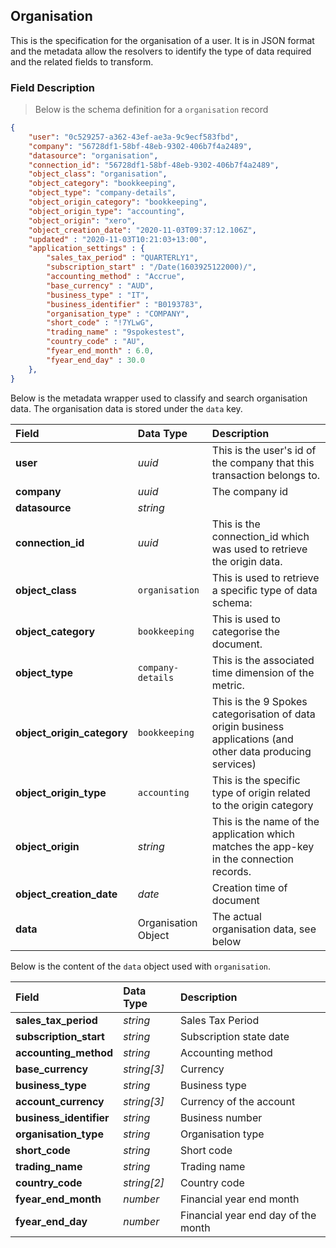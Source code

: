 ## Organisation

This is the specification for the organisation of a user. It is in JSON format and the metadata allow the resolvers to identify the type of data required and the related fields to transform.

### Field Description

> Below is the schema definition for a `organisation` record

```json
{
    "user": "0c529257-a362-43ef-ae3a-9c9ecf583fbd",
    "company": "56728df1-58bf-48eb-9302-406b7f4a2489",
    "datasource": "organisation",
    "connection_id": "56728df1-58bf-48eb-9302-406b7f4a2489",
    "object_class": "organisation",
    "object_category": "bookkeeping",
    "object_type": "company-details",
    "object_origin_category": "bookkeeping",
    "object_origin_type": "accounting",
    "object_origin": "xero",
    "object_creation_date": "2020-11-03T09:37:12.106Z",
    "updated" : "2020-11-03T10:21:03+13:00",
    "application_settings" : {
        "sales_tax_period" : "QUARTERLY1",
        "subscription_start" : "/Date(1603925122000)/",
        "accounting_method" : "Accrue",
        "base_currency" : "AUD",
        "business_type" : "IT",
        "business_identifier" : "B0193783",
        "organisation_type" : "COMPANY",
        "short_code" : "!7YLwG",
        "trading_name" : "9spokestest",
        "country_code" : "AU",
        "fyear_end_month" : 6.0,
        "fyear_end_day" : 30.0
    },
}
```

Below is the metadata wrapper used to classify and search organisation data. The organisation data is stored under the `data` key.

| Field                      | Data Type           | Description                                                                                                  |
| :------------------------- | :------------------ | :----------------------------------------------------------------------------------------------------------- |
| **user**                   | *uuid*              | This is the user's id of the company that this transaction belongs to.                                       |
| **company**                | *uuid*              | The company id                                                                                               |
| **datasource**             | *string*            |                                                                                                              |
| **connection_id**          | *uuid*              | This is the connection_id which was used to retrieve the origin data.                                        |
| **object_class**           | `organisation`      | This is used to retrieve a specific type of data schema:                                                     |
| **object_category**        | `bookkeeping`       | This is used to categorise the document.                                                                     |
| **object_type**            | `company-details`   | This is the associated time dimension of the metric.                                                         |
| **object_origin_category** | `bookkeeping`       | This is the 9 Spokes categorisation of data origin business applications (and other data producing services) |
| **object_origin_type**     | `accounting`        | This is the specific type of origin related to the origin category                                           |
| **object_origin**          | *string*            | This is the name of the application which matches the app-key in the connection records.                     |
| **object_creation_date**   | *date*              | Creation time of document                                                                                    |
| **data**                   | Organisation Object | The actual organisation data, see below                                                                      |

Below is the content of the `data` object used with `organisation`.

| Field                   | Data Type   | Description                         |
| :---------------------- | :---------- | :---------------------------------- |
| **sales_tax_period**    | *string*    | Sales Tax Period                    |
| **subscription_start**  | *string*    | Subscription state date             |
| **accounting_method**   | *string*    | Accounting method                   |
| **base_currency**       | *string[3]* | Currency                            |
| **business_type**       | *string*    | Business type                       |
| **account_currency**    | *string[3]* | Currency of the account             |
| **business_identifier** | *string*    | Business number                     |
| **organisation_type**   | *string*    | Organisation type                   |
| **short_code**          | *string*    | Short code                          |
| **trading_name**        | *string*    | Trading name                        |
| **country_code**        | *string[2]* | Country code                        |
| **fyear_end_month**     | *number*    | Financial year end month            |
| **fyear_end_day**       | *number*    | Financial year end day of the month |
